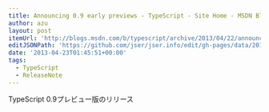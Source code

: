 ```yaml
---
title: Announcing 0.9 early previews - TypeScript - Site Home - MSDN Blogs
author: azu
layout: post
itemUrl: 'http://blogs.msdn.com/b/typescript/archive/2013/04/22/announcing-0-9-early-previews.aspx'
editJSONPath: 'https://github.com/jser/jser.info/edit/gh-pages/data/2013/04/index.json'
date: '2013-04-23T01:45:51+00:00'
tags:
  - TypeScript
  - ReleaseNote
---
```

TypeScript 0.9プレビュー版のリリース

